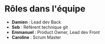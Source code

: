 # Rôles dans l'équipe

* **Damien** : Lead dev Back
* **Seb** : Référent technique git
* **Emmanuel** : Product Owner, Lead dev Front
* **Caroline** : Scrum Master